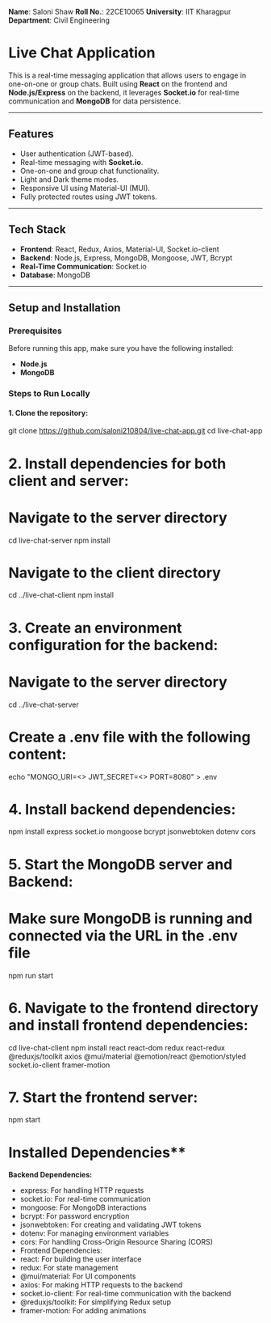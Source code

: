 **Name**: Saloni Shaw
**Roll No.**: 22CE10065
**University**: IIT Kharagpur
**Department**: Civil Engineering

# Live Chat Application

This is a real-time messaging application that allows users to engage in one-on-one or group chats. Built using **React** on the frontend and **Node.js/Express** on the backend, it leverages **Socket.io** for real-time communication and **MongoDB** for data persistence.

---

## **Features**
- User authentication (JWT-based).
- Real-time messaging with **Socket.io**.
- One-on-one and group chat functionality.
- Light and Dark theme modes.
- Responsive UI using Material-UI (MUI).
- Fully protected routes using JWT tokens.

---

## **Tech Stack**
- **Frontend**: React, Redux, Axios, Material-UI, Socket.io-client
- **Backend**: Node.js, Express, MongoDB, Mongoose, JWT, Bcrypt
- **Real-Time Communication**: Socket.io
- **Database**: MongoDB

---

## **Setup and Installation**

### **Prerequisites**

Before running this app, make sure you have the following installed:
- **Node.js** 
- **MongoDB** 

### **Steps to Run Locally**
#### 1. Clone the repository:
git clone https://github.com/saloni210804/live-chat-app.git
cd live-chat-app

# 2. Install dependencies for both client and server:
# Navigate to the server directory
cd live-chat-server
npm install

# Navigate to the client directory
cd ../live-chat-client
npm install

# 3. Create an environment configuration for the backend:
# Navigate to the server directory
cd ../live-chat-server
# Create a .env file with the following content:
echo "MONGO_URI=<<paste the MongoDB URL here>>
JWT_SECRET=<<set your JWT secret key>>
PORT=8080" > .env

# 4. Install backend dependencies:
npm install express socket.io mongoose bcrypt jsonwebtoken dotenv cors

# 5. Start the MongoDB server and Backend:
# Make sure MongoDB is running and connected via the URL in the .env file
npm run start

# 6. Navigate to the frontend directory and install frontend dependencies:
cd live-chat-client
npm install react react-dom redux react-redux @reduxjs/toolkit axios @mui/material @emotion/react @emotion/styled socket.io-client framer-motion

# 7. Start the frontend server:
npm start

# Installed Dependencies**
**Backend Dependencies:**
- express: For handling HTTP requests
- socket.io: For real-time communication
- mongoose: For MongoDB interactions
- bcrypt: For password encryption
- jsonwebtoken: For creating and validating JWT tokens
- dotenv: For managing environment variables
- cors: For handling Cross-Origin Resource Sharing (CORS)
- Frontend Dependencies:
- react: For building the user interface
- redux: For state management
- @mui/material: For UI components
- axios: For making HTTP requests to the backend
- socket.io-client: For real-time communication with the backend
- @reduxjs/toolkit: For simplifying Redux setup
- framer-motion: For adding animations
